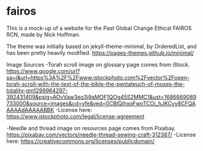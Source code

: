 # fairos

This is a mock-up of a website for the Past Global Change Ethical FAIROS RCN, made by Nick Hoffman.

The theme was initially based on jekyll-theme-minimal, by OrderedList, and has been pretty heavily modified. https://pages-themes.github.io/minimal/




Image Sources
-Torah scroll image on glossary page comes from iStock. https://www.google.com/url?sa=i&url=https%3A%2F%2Fwww.istockphoto.com%2Fvector%2Fopen-torah-scroll-with-the-text-of-the-bible-the-pentateuch-of-moses-the-totality-gm1299964297-392431409&psig=AOvVaw3eo3j9aMOF1QOg45S2MMC1&ust=1686669089733000&source=images&cd=vfe&ved=0CBIQjhxqFwoTCOi_hJKCvv8CFQAAAAAdAAAAABBK
-License here: https://www.istockphoto.com/legal/license-agreement


-Needle and thread image on resources page comes from Pixabay. https://pixabay.com/vectors/needle-thread-sewing-craft-312387/
-License here: https://creativecommons.org/licenses/publicdomain/

